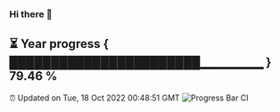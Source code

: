 ### Hi there 👋
⏳ Year progress { ███████████████████████▁▁▁▁▁▁▁ } 79.46 %
---
⏰ Updated on Tue, 18 Oct 2022 00:48:51 GMT
![Progress Bar CI](https://github.com/Moyi321/Moyi321/workflows/Progress%20Bar%20CI/badge.svg)
